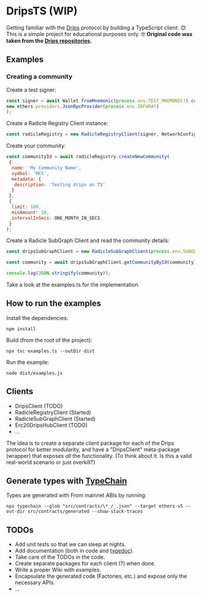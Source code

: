 # DripsTS (WIP)

Getting familiar with the [Drips](https://app.drips.network/explore) protocol by building a TypeScript client. 😊
This is a simple project for educational purposes only. 🤓
**Original code was taken from the [Drips repositories](https://github.com/orgs/radicle-dev/repositories?q=drips&type=all&language=&sort=).**

## Examples

### Creating a community

Create a test signer:

```js
const signer = await Wallet.fromMnemonic(process.env.TEST_MNEMONIC!).connect(
new ethers.providers.JsonRpcProvider(process.env.INFURA!)
);
```

Create a Radicle Registry Client instance:

```js
const radicleRegistry = new RadicleRegistryClient(signer, NetworkConfig.Rinkeby);
```

Create your community:

```js
const communityId = await radicleRegistry.createNewCommunity(
 {
  name: 'My Community Name',
  symbol: 'MCS',
  metadata: {
   description: 'Testing drips on TS'
  }
 },
 {
  limit: 100,
  minAmount: 10,
  intervalInSecs: ONE_MONTH_IN_SECS
 }
);
```

Create a Radicle SubGraph Client and read the community details:

```js
const dripsSubGraphClient = new RadicleSubGraphClient(process.env.SUBGRAPH!);

const community = await dripsSubGraphClient.getCommunityById(communityId);

console.log(JSON.stringify(community));
```

Take a look at the examples.ts for the implementation.

## How to run the examples

Install the dependencies:

```
npm install
```

Build (from the root of the project):

```
npx tsc examples.ts --outDir dist
```

Run the example:

```
node dist/examples.js
```

## Clients

- DripsClient (TODO)
- RadicleRegistryClient (Started)
- RadicleSubGraphClient (Started)
- Erc20DripsHubClient (TODO)
- ...

The idea is to create a separate client package for each of the Drips protocol for better modularity,
and have a "DripsClient" meta-package (wrapper) that exposes _all_ the functionality.
(To think about it. Is this a valid real-world scenario or just overkill?)

## Generate types with [TypeChain](https://github.com/dethcrypto/TypeChain)

Types are generated with From mainnet ABIs by running:

```
npx typechain --glob "src/contracts/\*_/_.json" --target ethers-v5 --out-dir src/contracts/generated --show-stack-traces

```

## TODOs

- Add unit tests so that we can sleep at nights.
- Add documentation (both in code and [typedoc](https://typedoc.org/)).
- Take care of the TODOs in the code.
- Create separate packages for each client (?) when done.
- Write a proper Wiki with examples.
- Encapsulate the generated code (Factories, etc.) and expose only the necessary APIs.
- ...
